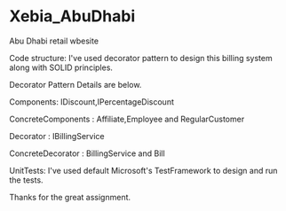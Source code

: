 # Xebia_AbuDhabi
Abu Dhabi retail wbesite

Code structure:
I've used decorator pattern to design this billing system along with SOLID principles.

Decorator Pattern Details are below.

Components: IDiscount,IPercentageDiscount

ConcreteComponents : Affiliate,Employee and RegularCustomer

Decorator : IBillingService

ConcreteDecorator : BillingService and Bill

UnitTests:
I've used default Microsoft's TestFramework to design and run the tests.

Thanks for the great assignment.
